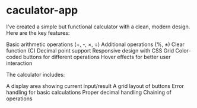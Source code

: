 # caculator-app
I've created a simple but functional calculator with a clean, modern design. 
Here are the key features:

Basic arithmetic operations (+, -, ×, ÷)
Additional operations (%, ±)
Clear function (C)
Decimal point support
Responsive design with CSS Grid
Color-coded buttons for different operations
Hover effects for better user interaction

The calculator includes:

A display area showing current input/result
A grid layout of buttons
Error handling for basic calculations
Proper decimal handling
Chaining of operations
